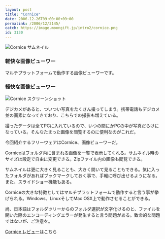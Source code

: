 ```yaml
---
layout: post
title: "Cornice"
date: 2006-12-26T09:00:00+09:00
permalink: /2006/12/3145/
catch: https://image.moongift.jp/intro2/cornice.png
id: 3130
---
```

 ![Cornice サムネイル](https://image.moongift.jp/intro2/cornice.t.png "Cornice サムネイル")
  

### 軽快な画像ビューワー
  
マルチプラットフォームで動作する画像ビューワーです。  
<!--more-->  

### 軽快な画像ビューワー
  

![Cornice スクリーンショット](https://image.moongift.jp/intro2/cornice.png "Cornice スクリーンショット")

  

デジカメがあると、ついつい写真をたくさん撮ってしまう。携帯電話もデジカメ並の画素になってきており、こちらでの撮影も増えている。

  

撮ったデータは全てPCに入れているので、いつの間にかPCの中が写真だらけになっている。そんなたまった画像を閲覧するのに便利なのがこれだ。

  

今回紹介するフリーウェアはCornice、画像ビューワーだ。

  

Corniceはフォルダ内に含まれる画像を一覧で表示してくれる。サムネイル時のサイズは設定で自由に変更できる。Zipファイル内の画像も閲覧できる。

  

サムネイルは更に大きく見ることも、大きく開いて見ることもできる。気に入ったフォルダがあればブックマークしておく事で、手軽に呼び出せるようになる。また、スライドショー機能もある。

  

Corniceの大きな特徴としてはマルチプラットフォームで動作すると言う事が挙げられる。Windows、LinuxそしてMac OSX上で動作させることができる。

  

尚、日本語はフォルダツリーからのフォルダ選択が文字化けるのと、ファイルを開いた際のエンコーディングエラーが発生すると言う問題がある。致命的な問題ではないが、ご注意を。

  

[Cornice レビュー](http://oss.moongift.jp/review/i-3149.html)はこちら

